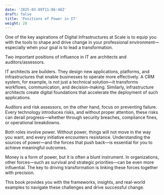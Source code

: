 ```yaml
---
date: '2025-03-09T11:06:48Z'
draft: false
title: 'Positions of Power in IT'
weight: 20
---
```

One of the key aspirations of Digital Infrastructures at Scale is to equip you with the tools to shape and drive change in your professional environment—especially when your goal is to lead a transformation.

Two important positions of influence in IT are architects and auditors/assessors.

IT architects are builders. They design new applications, platforms, and infrastructures that enable businesses to operate more effectively. A CRM system, for example, is not just a technical solution—it transforms workflows, communication, and decision-making. Similarly, infrastructure architects create digital foundations that accelerate the deployment of such applications.

Auditors and risk assessors, on the other hand, focus on preventing failure. Every technology introduces risks, and without proper attention, these risks can derail progress—whether through security breaches, compliance fines, or operational breakdowns.

Both roles involve power.
Without power, things will not move in the way you want, and every initiative encounters resistance. 
Understanding the sources of power—and the forces that push back—is essential for you to achieve meaningful outcomes.

Money is a form of power, but it is often a blunt instrument. In organizations, other forces—such as survival and strategic priorities—can be even more influential. The key to driving transformation is linking these forces together with precision.

This book provides you with the frameworks, insights, and real-world examples to navigate these challenges and drive successful change.
